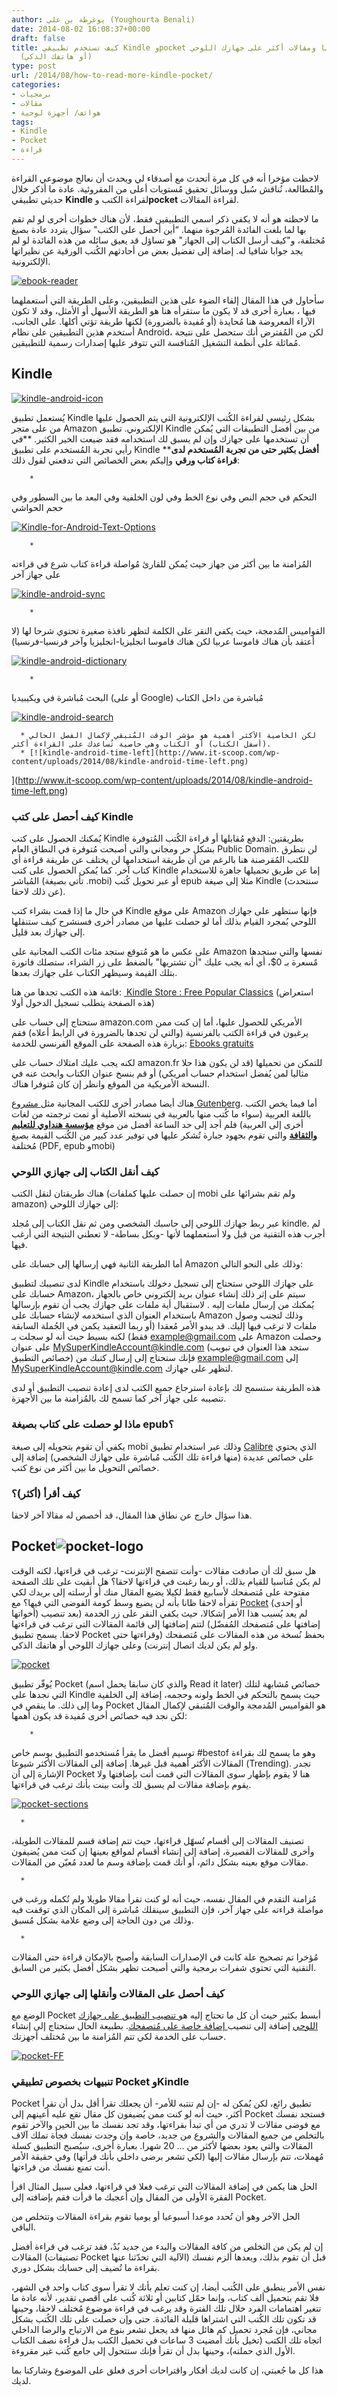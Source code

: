 ```yaml
---
author: يوغرطة بن علي (Youghourta Benali)
date: 2014-08-02 16:08:37+00:00
draft: false
title: كيف تستخدم تطبيقي Kindle وpocket لتقرأ كُتبا ومقالات أكثر على جهازك اللوحي
  (أو هاتفك الذكي)
type: post
url: /2014/08/how-to-read-more-kindle-pocket/
categories:
- برمجيات
- مقالات
- هواتف/ أجهزة لوحية
tags:
- Kindle
- Pocket
- قراءة
---
```


لاحظت مؤخرا أنه في كل مرة أتحدث مع أصدقاء لي ويحدث أن نعالج موضوعي القراءة والمُطالعة، نُناقش سُبل ووسائل تحقيق مُستويات أعلى من المقروئية. عادة ما أذكر خلال حديثي تطبيقي **Kindle** لقراءة الكتب و**pocket** لقراءة المقالات.




ما لاحظته هو أنه لا يكفي ذكر اسمي التطبيقين فقط، لأن هناك خطوات أخرى لو لم تقم بها لما بلغت الفائدة المُرجوة منهما. “أين أحصل على الكتب" سؤال يتردد عادة بصيغ مُختلفة، و"كيف أرسل الكتاب إلى الجهاز" هو تساؤل قد يعيق سائله من هذه الفائدة لو لم يجد جوابا شافيا له. إضافة إلى تفضيل بعض من أحادثهم الكُتب الورقية عن نظيراتها الإلكترونية.




[![ebook-reader](http://www.it-scoop.com/wp-content/uploads/2014/08/ebook-reader-1024x641.jpg)
](http://www.it-scoop.com/wp-content/uploads/2014/08/ebook-reader.jpg)




سأحاول في هذا المقال إلقاء الضوء على هذين التطبيقين، وعلى الطريقة التي أستعملهما فيها ، بعبارة أخرى قد لا يكون ما ستقرأه هنا هو الطريقة الأسهل أو الأمثل، وقد لا تكون الآراء المعروضة هنا مُحايدة (أو مُفيدة بالضرورة) لكنها طريقة تؤتي أكلها. على الجانب، أستخدم هذين التطبيقين على نظام Android، لكن من المُفترض أنك ستحصل على نتيجة مُماثلة على أنظمة التشغيل المُنافسة التي تتوفر عليها إصدارات رسمية للتطبيقين.





## Kindle




[![kindle-android-icon](http://www.it-scoop.com/wp-content/uploads/2014/08/kindle-android-icon.png)
](http://www.it-scoop.com/wp-content/uploads/2014/08/kindle-android-icon.png)




يُستعمل تطبيق Kindle بشكل رئيسي لقراءة الكُتب الإلكترونية التي يتم الحصول عليها من على متجر Amazon الإلكتروني. تطبيق Kindle من بين أفضل التطبيقات التي يُمكن أن تستخدمها على جهازك وإن لم يسبق لك استخدامه فقد ضيعت الخير الكثير. **في رأيي تجربة المُستخدم على تطبيق Kindle ****أفضل بكثير حتى من تجربة المُستخدم لدى قراءة كتاب ورقي** وإليكم بعض الخصائص التي تدفعني لقول ذلك:







 	    * 


التحكم في حجم النص وفي نوع الخط وفي لون الخلفية وفي البعد ما بين السطور وفي حجم الحواشي




[![Kindle-for-Android-Text-Options](http://www.it-scoop.com/wp-content/uploads/2014/08/Kindle-for-Android-Text-Options.png)
](http://www.it-scoop.com/wp-content/uploads/2014/08/Kindle-for-Android-Text-Options.png)



 	    * 


المُزامنة ما بين أكثر من جهاز حيث يُمكن للقارئ مُواصلة قراءة كتاب شرع في قراءته على جهاز آخر




[![kindle-android-sync](http://www.it-scoop.com/wp-content/uploads/2014/08/kindle-android-sync.png)
](http://www.it-scoop.com/wp-content/uploads/2014/08/kindle-android-sync.png)



 	    * 


القواميس المُدمجة، حيث يكفي النقر على الكلمة لتظهر نافذة صغيرة تحتوي شرحا لها (لا أعتقد بأن هناك قاموسا عربيا لكن هناك قاموسا انجليزيا-انجليزيا وآخر فرنسيا-فرنسيا)




[![kindle-android-dictionary](http://www.it-scoop.com/wp-content/uploads/2014/08/kindle-android-dictionary.png)
](http://www.it-scoop.com/wp-content/uploads/2014/08/kindle-android-dictionary.png)



 	    * 


البحث مُباشرة في ويكيبيديا (أو على Google) مُباشرة من داخل الكتاب





[![kindle-android-search](http://www.it-scoop.com/wp-content/uploads/2014/08/kindle-android-search.png)
](http://www.it-scoop.com/wp-content/uploads/2014/08/kindle-android-search.png)



 	  * لكن الخاصية الأكثر أهمية هو مؤشر الوقت المُتبقي لإكمال الفصل الحالي (أسفل الكتاب) أو الكتاب وهي خاصية تُساعدك على القراءة أكثر.
 	  * [![kindle-android-time-left](http://www.it-scoop.com/wp-content/uploads/2014/08/kindle-android-time-left.png)
](http://www.it-scoop.com/wp-content/uploads/2014/08/kindle-android-time-left.png)



### كيف أحصل على كتب Kindle




يُمكنك الحصول على كتب Kindle بطريقتين: الدفع مُقابلها أو قراءة الكُتب المُتوفرة بشكل حر ومجاني والتي أصبحت مُتوفرة في النطاق العام Public Domain. لن نتطرق للكتب المُقرصنة هنا بالرغم من أن طريقة استخدامها لن يختلف عن طريقة قراءة أي كتاب آخر. كما يُمكن الحصول على كتب Kindle إما عن طريق تحميلها جاهزة للاستخدام المُباشر (تأتي بصيغة .mobi) أو عبر تحويل كُتب epub مثلا إلى صيغة Kindle (سنتحدث عن ذلك لاحقا).




في حال ما إذا قمت بشراء كتب Kindle على موقع Amazon فإنها ستظهر على جهازك اللوحي بُمجرد القيام بذلك أما لو حصلت عليها من مصادر أخرى فسنشرح كيف ستنقلها إلى جهازك بعد قليل.




على عكس ما هو مُتوقع ستجد مئات الكتب المجانية على Amazon نفسها والتي ستجدها مٌسعرة بـ 0$، أي أنه يجب عليك "أن تشتريها" بالضغط على زر الشراء، ستصلك فاتورة بتلك القيمة وسيظهر الكتاب على جهازك بعدها.




قائمة هذه الكتب تجدها من هنا: [ Kindle Store : Free Popular Classics](http://www.amazon.com/s/?node=2245146011) (استعراض هذه الصفحة يتطلب تسجيل الدخول أولا)




ستحتاج إلى حساب على amazon.com الأمريكي للحصول عليها، أما إن كنت ممن يرغبون في قراءة الكتب بالفرنسية (والتي لن تجدها بالضرورة في الرابط أعلاه) فقم بزيارة هذه الصفحة على الموقع الفرنسي للخدمة: [Ebooks gratuits](http://www.amazon.fr/b?ie=UTF8&node=927173031)




لكنه يجب عليك امتلاك حساب على amazon.fr للتمكن من تحميلها (قد لن يكون هذا حلا مثاليا لمن يُفضل استخدام حساب أمريكي) أو قم بنسخ عنوان الكتاب وابحث عنه في النسخة الأمريكية من الموقع وانظر إن كان مُتوفرا هناك.




هناك أيضا مصادر أخرى للكتب المجانية مثل[ مشروع ](http://www.gutenberg.org/wiki/Main_Page)[Gutenberg](http://www.gutenberg.org/wiki/Main_Page). أما فيما يخص الكتب باللغة العربية (سواء ما كُتب منها بالعربية في نسخته الأصلية أو تمت ترجمته من لغات أخرى إلى العربية) فلم أجد إلى حد الساعة أفضل من موقع **[مؤسسة هنداوي للتعليم والثقافة](http://www.hindawi.org/)** والتي تقوم بجهود جبارة تُشكر عليها في توفير عدد كبير من الكُتب القيمة بصيغ مُختلفة (PDF, epub وmobi)





### كيف أنقل الكتاب إلى جهازي اللوحي




هناك طريقتان لنقل الكتب (إن حصلت عليها كملفات mobi ولم تقم بشرائها على amazon) إلى جهازك اللوحي:




عبر ربط جهازك اللوحي إلى حاسبك الشخصي ومن ثم نقل الكتاب إلى مُجلد kindle. لم أجرب هذه التقنية من قبل ولا أستعملهما لأنها -وبكل بساطة- لا تعطني النتيجة التي أرغب فيها.




أما الطريقة الثانية فهي إرسالها إلى حسابك على Amazon وذلك على النحو التالي:




لدى تنصيبك لتطبيق Kindle على جهازك اللوحي ستحتاج إلى تسجيل دخولك باستخدام حسابك على Amazon، سيتم على إثر ذلك إنشاء عنوان بريد إلكتروني خاص بالجهاز يُمكنك من إرسال ملفات إليه . لاستقبال أية ملفات على جهازك يجب أن تقوم بإرسالها باستخدام العنوان الذي استخدمه لإنشاء حسابك على Amazon وذلك لتجنب وصول ملفات لا ترغب فيها إليك. قد يبدو الأمر مُعقدا (أو ربما التعقيد يكمن في الجُملة السابقة فقط) لكنه بسيط حيث أنه لو سجلت بـ [example@gmail.com](mailto:example@gmail.com) على Amazon وحصلت على عنوان [MySuperKindleAccount@kindle.com](mailto:MySuperKindleAccount@kindle.com) (ستجد هذا العنوان في تبويب خصائص التطبيق) فإنك ستحتاج إلى إرسال كتبك من [example@gmail.com](mailto:example@gmail.com) إلى [MySuperKindleAccount@kindle.com](mailto:MySuperKindleAccount@kindle.com) لتظهر على جهازك.




هذه الطريقة ستسمح لك بإعادة استرجاع جميع الكتب لدى إعادة تنصيب التطبيق أو لدى تنصيبه على جهاز آخر كما تسمح لك بالمُزامنة ما بين الأجهزة.





### ماذا لو حصلت على كتاب بصيغة epub؟




يكفي أن تقوم بتحويله إلى صيغة mobi وذلك عبر استخدام تطبيق [Calibre](http://calibre-ebook.com/) الذي يحتوي على خصائص عديدة (منها قراءة تلك الكُتب مُباشرة على جهازك الشخصي) إضافة إلى خصائص التحويل ما بين أكثر من نوع كتب.





### كيف أقرأ (أكثر)؟




هذا سؤال خارج عن نطاق هذا المقال، قد أخصص له مقالا آخر لاحقا.





## Pocket![pocket-logo](http://www.it-scoop.com/wp-content/uploads/2014/08/pocket-logo.png)





هل سبق لك أن صادفت مقالات -وأنت تتصفح الإنترنت- ترغب في قراءتها، لكنه الوقت لم يكن مُناسبا للقيام بذلك، أو ربما رغبت في قراءتها لاحقا؟ هل أبقيت على تلك الصفحة مفتوحة على مُتصفحك لأسابيع فقط لكيلا يضيع المقال منك أو أرسلته إلى بريدك لكي تقرأه لاحقا ظانا بأنه لن يضيع وسط كومة الفوضى التي فيها؟ مع [Pocket](https://getpocket.com/) (أو إحدى أخواتها) لم يعد يُسبب هذا الأمر إشكالا، حيث يكفي النقر على زر الخدمة (بعد تنصيب إضافتها على مُتصفحك المُفضّل) لتتم إضافتها إلى قائمة المقالات التي ترغب في قراءتها لاحقا. يسمح تطبيق Pocket بحفظ نُسخة من هذه المقالات على مُتصفحك (وقراءتها حتى ولو لم يكن لديك اتصال إنترنت) وعلى جهازك اللوحي أو هاتفك الذكي.




[![pocket](http://www.it-scoop.com/wp-content/uploads/2014/08/pocket.png)
](http://www.it-scoop.com/wp-content/uploads/2014/08/pocket.png)




يُوفّر تطبيق Pocket (والذي كان سابقا يحمل اسم Read it later) خصائص مُشابهة لتلك التي نجدها على Kindle حيث يسمح بالتحكم في الخط ولونه وحجمه، إضافة إلى الخلفية وما إلى ذلك. ما ينقص في Pocket هو القواميس المُدمجة والوقت المُتبقي لإكمال المقال لكن نجد فيه خصائص أخرى مُفيدة قد يكون أهمها:







 	    * 


توسيم أفضل ما يقرأ مُستخدمو التطبيق بوسم خاص #bestof وهو ما يسمح لك بقراءة المقالات الأكثر أهمية قبل غيرها. إضافة إلى المقالات الأكثر شيوعا (Trending). تجدر الإشارة إلى أن Pocket هنا لا يقوم بإظهار سوى المقالات التي قمت أنت بإضافتها ولا يقوم بإضافة مقالات لم يسبق لك وأنت بينت بأنك ترغب في قراءتها.





[![pocket-sections](http://www.it-scoop.com/wp-content/uploads/2014/08/pocket-sections.png)
](http://www.it-scoop.com/wp-content/uploads/2014/08/pocket-sections.png)



 	  * 


تصنيف المقالات إلى أقسام تُسهّل قراءتها، حيث تتم إضافة قسم للمقالات الطويلة، وأخرى للمقالات القصيرة، إضافة إلى إنشاء أقسام لمواقع بعينها إن كنت ممن يُضيفون مقالات موقع بعينه بشكل دائم، أو أنك قمت بإضافة وسم ما لعدد مُعيّن من المقالات.



 	  * 


مُزامنة التقدم في المقال نفسه، حيث أنه لو كنت تقرأ مقالا طويلا ولم تُكمله ورغب في مواصلة قراءته على جهاز آخر، فإن التطبيق سينقلك مُباشرة إلى المكان الذي توقفت فيه وذلك من دون الحاجة إلى وضع علامة بشكل مُسبق.



 	  * 


مُؤخرا تم تصحيح علة كانت في الإصدارات السابقة وأصبح بالإمكان قراءة حتى المقالات التقنية التي تحتوي شفرات برمجية والتي أصبحت تظهر بشكل أفضل بكثير من السابق.






### كيف أحصل على المقالات وأنقلها إلى جهازي اللوحي




الوضع مع Pocket أبسط بكثير حيث أن كل ما تحتاج إليه هو[ تنصيب التطبيق على جهازك اللوحي](https://play.google.com/store/apps/details?id=com.ideashower.readitlater.pro&hl=en) إضافة إلى تنصيب[ إضافة خاصة على مُتصفحك](https://getpocket.com/welcome). بطبيعة الحال ستحتاج إلى إنشاء حساب على الخدمة لكي تتم المُزامنة ما بين مُختلف أجهزتك.




[![pocket-FF](http://www.it-scoop.com/wp-content/uploads/2014/08/pocket-FF.png)
](http://www.it-scoop.com/wp-content/uploads/2014/08/pocket-FF.png)





### تنبيهات بخصوص تطبيقي Pocket وKindle




Pocket تطبيق رائع، لكن يُمكن له -إن لم تنتبه للأمر- أن يجعلك تقرأ أقل بدل أن تقرأ أكثر، حيث أنه لو كنت ممن يُضيفون كل مقال تقع عليه أعينهم إلى Pocket فستجد نفسك مع فوضى مقالات لا تدري من أي تبدأ بقراءتها، وقد تجد نفسك ما بين الحين والآخر تقوم بالتخلص من جميع المقالات والشروع من جديد، خاصة وإن وجدت نفسك فجأة تملك آلاف المقالات والتي يعود بعضها لأكثر من … 20 شهرا. بعبارة أخرى، سيُصبح التطبيق كسلة مُهملات، تتم بإرسال مقالات إليها (لكي تشعر برضى داخلي بأنك قرأتها) وفي حقيقة الأمر أنت تمنع نفسك من قراءتها.




الحل هنا يكمن في إضافة المقالات التي ترغب فعلا في قراءتها، فعلى سبيل المثال اقرأ الفقرة الأولى من المقال وإن أعجبك ما قرأت فقم بإضافته إلى Pocket.




الحل الآخر وهو أن تُحدد موعدا أسبوعيا أو يوميا تقوم بقراءة المقالات وتتخلص من الباقي.




إن لم يكن من التخلص من كافة المقالات والبدء من جديد بُدٌ، فقد ترغب في قراءة أفضل المقالات (تصنيفات Pocket الآلية التي تحدّثنا عنها) قبل أن تقوم بذلك، وبعدها ألزم نفسك بقراءة ما تُضيف إلى حسابك بشكل دوري.




نفس الأمر ينطبق على الكُتب أيضا، إن كنت تعلم بأنك لا تقرأ سوى كتاب واحد في الشهر، فلا تقم بتحميل ألف كتاب، وإنما حمّل كتابين أو ثلاثة كُتب على أقصى تقدير، لأنه عادة ما تتغير اهتمامات الفرد خلال تلك الفترة وقد يرغب في قراءة موضوع مُختلف لاحقا، وحينها قد تكون تلك الكُتب التي اشتراها قليلة الفائدة. حتى وإن حصلت على تلك الكُتب بشكل مجاني، فإن مُجرد تحميل كم هائل منها قد يجعل تشعر بنوع من الارتياح والرضا الداخلي اتجاه تلك الكتب (تخيل بأنك أمضيت 3 ساعات في تحميل الكتب بدل قراءة نصف الكتاب الأول الذي حملته)، وحينها بدل أن تقرأ فإنك ستتحول إلى جامع كُتب غير مقروءة.




هذا كل ما جُعبتي، إن كانت لديك أفكار واقتراحات أخرى فعلق على الموضوع وشاركنا بما لديك.
